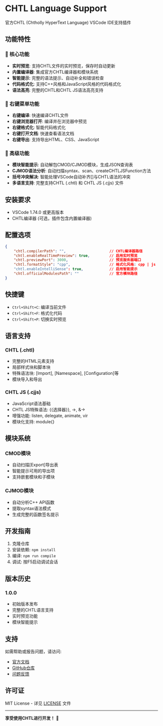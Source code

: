# CHTL Language Support

官方CHTL (Chtholly HyperText Language) VSCode IDE支持插件

## 功能特性

### 🌟 核心功能

- **实时预览**: 支持CHTL文件的实时预览，保存时自动更新
- **内置编译器**: 集成官方CHTL编译器和模块系统
- **智能提示**: 完整的语法提示、自动补全和错误检查
- **代码格式化**: 支持C++风格和JavaScript风格的代码格式化
- **语法高亮**: 完整的CHTL和CHTL JS语法高亮支持

### 🎯 右键菜单功能

- **右键编译**: 快速编译CHTL文件
- **右键浏览器打开**: 编译并在浏览器中预览
- **右键格式化**: 智能代码格式化
- **右键打开文档**: 快速查看语法文档
- **右键导出**: 支持导出HTML、CSS、JavaScript

### 🔧 高级功能

- **模块智能提示**: 自动解包CMOD/CJMOD模块，生成JSON查询表
- **CJMOD语法分析**: 自动扫描syntax、scan、createCHTLJSFunction方法
- **括号冲突解决**: 智能处理VSCode自动补齐[]与CHTL语法的冲突
- **多语言支持**: 完整支持CHTL (.chtl) 和 CHTL JS (.cjjs) 文件

## 安装要求

- VSCode 1.74.0 或更高版本
- CHTL编译器 (可选，插件包含内置编译器)

## 配置选项

```json
{
    "chtl.compilerPath": "",                    // CHTL编译器路径
    "chtl.enableRealTimePreview": true,         // 启用实时预览
    "chtl.previewPort": 3000,                   // 预览服务器端口
    "chtl.formatStyle": "cpp",                  // 格式化风格: cpp | js
    "chtl.enableIntelliSense": true,            // 启用智能提示
    "chtl.officialModulesPath": ""              // 官方模块路径
}
```

## 快捷键

- `Ctrl+Shift+C`: 编译当前文件
- `Ctrl+Shift+F`: 格式化代码
- `Ctrl+Shift+P`: 切换实时预览

## 语言支持

### CHTL (.chtl)
- 完整的HTML元素支持
- 局部样式块和脚本块
- 特殊语法块: [Import], [Namespace], [Configuration]等
- 模块导入和导出

### CHTL JS (.cjjs)
- JavaScript语法基础
- CHTL JS特殊语法: {{选择器}}, ->, &->
- 增强功能: listen, delegate, animate, vir
- 模块化支持: module{}

## 模块系统

### CMOD模块
- 自动扫描[Export]导出表
- 智能提示可用的导出项
- 支持嵌套模块和子模块

### CJMOD模块
- 自动分析C++ API函数
- 提取syntax语法模式
- 生成完整的函数签名提示

## 开发指南

1. 克隆仓库
2. 安装依赖: `npm install`
3. 编译: `npm run compile`
4. 调试: 按F5启动调试会话

## 版本历史

### 1.0.0
- 初始版本发布
- 完整的CHTL语言支持
- 实时预览功能
- 模块智能提示

## 支持

如需帮助或报告问题，请访问:
- [官方文档](https://chtl.org/docs)
- [GitHub仓库](https://github.com/chtl-lang/vscode-extension)
- [问题反馈](https://github.com/chtl-lang/vscode-extension/issues)

## 许可证

MIT License - 详见 [LICENSE](LICENSE) 文件

---

**享受使用CHTL进行开发！** 🚀